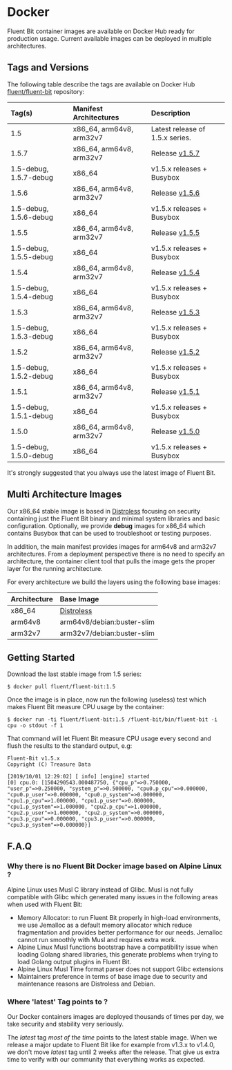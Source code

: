 # Docker

Fluent Bit container images are available on Docker Hub ready for production usage. Current available images can be deployed in multiple architectures.

## Tags and Versions

The following table describe the tags are available on Docker Hub [fluent/fluent-bit](https://hub.docker.com/r/fluent/fluent-bit/) repository:

| Tag\(s\) | Manifest Architectures | Description |
| :--- | :--- | :--- |
| 1.5 | x86\_64, arm64v8, arm32v7 | Latest release of 1.5.x series. |
| 1.5.7 | x86\_64, arm64v8, arm32v7 | Release [v1.5.7](https://fluentbit.io/announcements/v1.5.7/) |
| 1.5-debug, 1.5.7-debug | x86\_64 | v1.5.x releases + Busybox |
| 1.5.6 | x86\_64, arm64v8, arm32v7 | Release [v1.5.6](https://fluentbit.io/announcements/v1.5.6/) |
| 1.5-debug, 1.5.6-debug | x86\_64 | v1.5.x releases + Busybox |
| 1.5.5 | x86\_64, arm64v8, arm32v7 | Release [v1.5.5](https://fluentbit.io/announcements/v1.5.5/) |
| 1.5-debug, 1.5.5-debug | x86\_64 | v1.5.x releases + Busybox |
| 1.5.4 | x86\_64, arm64v8, arm32v7 | Release [v1.5.4](https://fluentbit.io/announcements/v1.5.4/) |
| 1.5-debug, 1.5.4-debug | x86\_64 | v1.5.x releases + Busybox |
| 1.5.3 | x86\_64, arm64v8, arm32v7 | Release [v1.5.3](https://fluentbit.io/announcements/v1.5.3/) |
| 1.5-debug, 1.5.3-debug | x86\_64 | v1.5.x releases + Busybox |
| 1.5.2 | x86\_64, arm64v8, arm32v7 | Release [v1.5.2](https://fluentbit.io/announcements/v1.5.2/) |
| 1.5-debug, 1.5.2-debug | x86\_64 | v1.5.x releases + Busybox |
| 1.5.1 | x86\_64, arm64v8, arm32v7 | Release [v1.5.1](https://fluentbit.io/announcements/v1.5.1/) |
| 1.5-debug, 1.5.1-debug | x86\_64 | v1.5.x releases + Busybox |
| 1.5.0 | x86\_64, arm64v8, arm32v7 | Release [v1.5.0](https://fluentbit.io/announcements/v1.5.0/) |
| 1.5-debug, 1.5.0-debug | x86\_64 | v1.5.x releases + Busybox |

It's strongly suggested that you always use the latest image of Fluent Bit.

## Multi Architecture Images

Our x86\_64 stable image is based in [Distroless](https://github.com/GoogleContainerTools/distroless) focusing on security containing just the Fluent Bit binary and minimal system libraries and basic configuration. Optionally, we provide **debug** images for x86\_64 which contains Busybox that can be used to troubleshoot or testing purposes.

In addition, the main manifest provides images for arm64v8 and arm32v7 architectures. From a deployment perspective there is no need to specify an architecture, the container client tool that pulls the image gets the proper layer for the running architecture.

For every architecture we build the layers using the following base images:

| Architecture | Base Image |
| :--- | :--- |
| x86\_64 | [Distroless](https://github.com/GoogleContainerTools/distroless) |
| arm64v8 | arm64v8/debian:buster-slim |
| arm32v7 | arm32v7/debian:buster-slim |

## Getting Started

Download the last stable image from 1.5 series:

```text
$ docker pull fluent/fluent-bit:1.5
```

Once the image is in place, now run the following \(useless\) test which makes Fluent Bit measure CPU usage by the container:

```text
$ docker run -ti fluent/fluent-bit:1.5 /fluent-bit/bin/fluent-bit -i cpu -o stdout -f 1
```

That command will let Fluent Bit measure CPU usage every second and flush the results to the standard output, e.g:

```text
Fluent-Bit v1.5.x
Copyright (C) Treasure Data

[2019/10/01 12:29:02] [ info] [engine] started
[0] cpu.0: [1504290543.000487750, {"cpu_p"=>0.750000, "user_p"=>0.250000, "system_p"=>0.500000, "cpu0.p_cpu"=>0.000000, "cpu0.p_user"=>0.000000, "cpu0.p_system"=>0.000000, "cpu1.p_cpu"=>1.000000, "cpu1.p_user"=>0.000000, "cpu1.p_system"=>1.000000, "cpu2.p_cpu"=>1.000000, "cpu2.p_user"=>1.000000, "cpu2.p_system"=>0.000000, "cpu3.p_cpu"=>0.000000, "cpu3.p_user"=>0.000000, "cpu3.p_system"=>0.000000}]
```

## F.A.Q

### Why there is no Fluent Bit Docker image based on Alpine Linux ?

Alpine Linux uses Musl C library instead of Glibc. Musl is not fully compatible with Glibc which generated many issues in the following areas when used with Fluent Bit:

* Memory Allocator: to run Fluent Bit properly in high-load environments, we use Jemalloc as a default memory allocator which reduce fragmentation and provides better performance for our needs. Jemalloc cannot run smoothly with Musl and requires extra work.
* Alpine Linux Musl functions bootstrap have a compatibility issue when loading Golang shared libraries, this generate problems when trying to load Golang output plugins in Fluent Bit.
* Alpine Linux Musl Time format parser does not support Glibc extensions
* Maintainers preference in terms of base image due to security and maintenance reasons are Distroless and Debian.

### Where 'latest' Tag points to ?

Our Docker containers images are deployed thousands of times per day, we take security and stability very seriously.

The _latest_ tag _most of the time_ points to the latest stable image. When we release a major update to Fluent Bit like for example from v1.3.x to v1.4.0, we don't move _latest_ tag until 2 weeks after the release. That give us extra time to verify with our community that everything works as expected.

